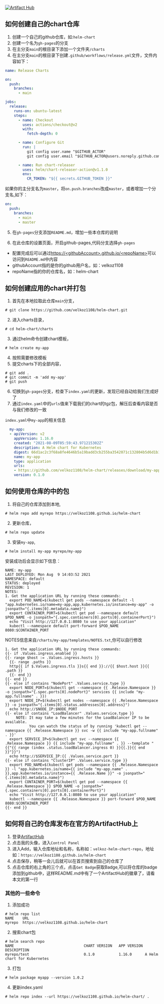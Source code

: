 [![Artifact Hub](https://img.shields.io/endpoint?url=https://artifacthub.io/badge/repository/velkoz-helm-chart-repo)](https://artifacthub.io/packages/search?repo=velkoz-helm-chart-repo)

## 如何创建自己的chart仓库

1. 创建一个自己的github仓库，如:`helm-chart`
3. 创建一个名为`gh-pages`的分支
4. 在主分支`main`的根目录下添加一个文件夹`/charts`
5. 在主分支`main`的根目录下创建`.github/workflows/release.yml`文件，文件内容如下：
```yaml
name: Release Charts

on:
  push:
    branches:
      - main

jobs:
  release:
    runs-on: ubuntu-latest
    steps:
      - name: Checkout
        uses: actions/checkout@v2
        with:
          fetch-depth: 0

      - name: Configure Git
        run: |
          git config user.name "$GITHUB_ACTOR"
          git config user.email "$GITHUB_ACTOR@users.noreply.github.com"

      - name: Run chart-releaser
        uses: helm/chart-releaser-action@v1.1.0
        env:
          CR_TOKEN: "${{ secrets.GITHUB_TOKEN }}"

```
如果你的主分支名为`master`，将`on.push.branches`改成`master`，或者增加一个分支名,如下：
```yaml
on:
  push:
    branches:
      - main
      - master
```
5. 在`gh-pages`分支添加`README.md`，增加一些本仓库的说明

6. 在此仓库的设置页面，开启github-pages,代码分支选择`gh-pages`
  - 配置完成后可以通过[https://\<githubAccount\>.github.io/\<repoName\>](https://velkoz1108.github.io/helm-chart)可以访问到`README.md`中内容
  - githubAccount指的是你的github用户名，如：velkoz1108
  - repoName指的你的仓库名，如：helm-chart

## 如何创建应用的chart并打包

1. 首先在本地拉取此仓库`main`分支，
  ```shell
  # git clone https://github.com/velkoz1108/helm-chart.git
  ```
2. 进入charts目录，
  ```shell
  # cd helm-chart/charts
  ```
3. 通过helm命令创建chart模板， 
  ```shell
  # helm create my-app
  ```
4. 按照需要修改模板
5. 提交charts下的全部内容，
  ```shell
  # git add .
  # git commit -m 'add my-app'
  # git push
  ```
6. 切换到`gh-pages`分支，检查下`index.yaml`的更新，发现已经自动给我们生成好了
7. 通过`index.yaml`中的`urls`值来下载我们的chart的tgz包，解压后查看内容是否与我们修改的一致

`index.yaml`中`my-app`的相关信息
```yaml
  my-app:
  - apiVersion: v2
    appVersion: 1.16.0
    created: "2021-08-09T05:59:43.971215302Z"
    description: A Helm chart for Kubernetes
    digest: 66d1ac2c3f68a8fe4646b5a19badd3cb255ba3542071c132804b5d6d1b1d354b
    name: my-app
    type: application
    urls:
    - https://github.com/velkoz1108/helm-chart/releases/download/my-app-0.1.0/my-app-0.1.0.tgz
    version: 0.1.0
```

## 如何使用仓库的中的包
1. 将自己的仓库添加到本地, 
  ```shell
  # helm repo add myrepo https://velkoz1108.github.io/helm-chart
  ```
2. 更新仓库，
  ```
  # helm repo update
  ```
3. 安装`my-app`,
  ```
  # helm install my-app myrepo/my-app
  ```
安装成功后会显示如下信息：
```shell
NAME: my-app
LAST DEPLOYED: Mon Aug  9 14:03:52 2021
NAMESPACE: default
STATUS: deployed
REVISION: 1
NOTES:
1. Get the application URL by running these commands:
  export POD_NAME=$(kubectl get pods --namespace default -l "app.kubernetes.io/name=my-app,app.kubernetes.io/instance=my-app" -o jsonpath="{.items[0].metadata.name}")
  export CONTAINER_PORT=$(kubectl get pod --namespace default $POD_NAME -o jsonpath="{.spec.containers[0].ports[0].containerPort}")
  echo "Visit http://127.0.0.1:8080 to use your application"
  kubectl --namespace default port-forward $POD_NAME 8080:$CONTAINER_PORT
```
NOTES信息来自`/charts/my-app/templates/NOTES.txt`,你可以自行修改
```shell
1. Get the application URL by running these commands:
{{- if .Values.ingress.enabled }}
{{- range $host := .Values.ingress.hosts }}
  {{- range .paths }}
  http{{ if $.Values.ingress.tls }}s{{ end }}://{{ $host.host }}{{ .path }}
  {{- end }}
{{- end }}
{{- else if contains "NodePort" .Values.service.type }}
  export NODE_PORT=$(kubectl get --namespace {{ .Release.Namespace }} -o jsonpath="{.spec.ports[0].nodePort}" services {{ include "my-app.fullname" . }})
  export NODE_IP=$(kubectl get nodes --namespace {{ .Release.Namespace }} -o jsonpath="{.items[0].status.addresses[0].address}")
  echo http://$NODE_IP:$NODE_PORT
{{- else if contains "LoadBalancer" .Values.service.type }}
     NOTE: It may take a few minutes for the LoadBalancer IP to be available.
           You can watch the status of by running 'kubectl get --namespace {{ .Release.Namespace }} svc -w {{ include "my-app.fullname" . }}'
  export SERVICE_IP=$(kubectl get svc --namespace {{ .Release.Namespace }} {{ include "my-app.fullname" . }} --template "{{"{{ range (index .status.loadBalancer.ingress 0) }}{{.}}{{ end }}"}}")
  echo http://$SERVICE_IP:{{ .Values.service.port }}
{{- else if contains "ClusterIP" .Values.service.type }}
  export POD_NAME=$(kubectl get pods --namespace {{ .Release.Namespace }} -l "app.kubernetes.io/name={{ include "my-app.name" . }},app.kubernetes.io/instance={{ .Release.Name }}" -o jsonpath="{.items[0].metadata.name}")
  export CONTAINER_PORT=$(kubectl get pod --namespace {{ .Release.Namespace }} $POD_NAME -o jsonpath="{.spec.containers[0].ports[0].containerPort}")
  echo "Visit http://127.0.0.1:8080 to use your application"
  kubectl --namespace {{ .Release.Namespace }} port-forward $POD_NAME 8080:$CONTAINER_PORT
{{- end }}
```

## 如何将自己的仓库发布在官方的ArtifactHub上
1. 登录[ArtifactHub](https://artifacthub.io/)
2. 点击我的头像，进入`Control Panel`
3. 进入Add，输入仓库地址和名称，名称如：`velkoz-helm-chart-repo`，地址如：`https://velkoz1108.github.io/helm-chart`
4. 点击保存，稍等一会儿后就可以在首页搜索到自己的仓库了
5. 点击仓库的右上角的三个点，点击`Get Badge`获取Badge,可以将仓库的badge添加到github中，这样README.md中有了一个ArtifactHub的徽章了，请看本文的第一行

### 其他的一些命令
1. 添加成功
```
# helm repo list
NAME  	URL                                   
myrepo	https://velkoz1108.github.io/helm-chart
```

2. 搜索chart包
```
# helm search repo
NAME                              	CHART VERSION	APP VERSION	DESCRIPTION                                   
myrepo/test                       	0.1.0        	1.16.0     	A Helm chart for Kubernetes 
```

3. 打包
```
# helm package myapp --version 1.0.2
```

4. 更新index.yaml
```
# helm repo index --url https://velkoz1108.github.io/helm-chart/ .
```
